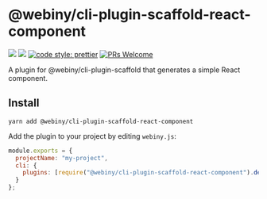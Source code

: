 # @webiny/cli-plugin-scaffold-react-component

[![](https://img.shields.io/npm/dw/@webiny/cli-plugin-scaffold-react-component.svg)](https://www.npmjs.com/package/@webiny/cli-plugin-scaffold-react-component)
[![](https://img.shields.io/npm/v/@webiny/cli-plugin-scaffold-react-component.svg)](https://www.npmjs.com/package/@webiny/cli-plugin-scaffold-react-component)
[![code style: prettier](https://img.shields.io/badge/code_style-prettier-ff69b4.svg?style=flat-square)](https://github.com/prettier/prettier)
[![PRs Welcome](https://img.shields.io/badge/PRs-welcome-brightgreen.svg?style=flat-square)](http://makeapullrequest.com)

A plugin for @webiny/cli-plugin-scaffold that generates a simple React component.

## Install

```
yarn add @webiny/cli-plugin-scaffold-react-component
```

Add the plugin to your project by editing `webiny.js`:

```js
module.exports = {
  projectName: "my-project",
  cli: {
    plugins: [require("@webiny/cli-plugin-scaffold-react-component").default(),]
  }
};
```
